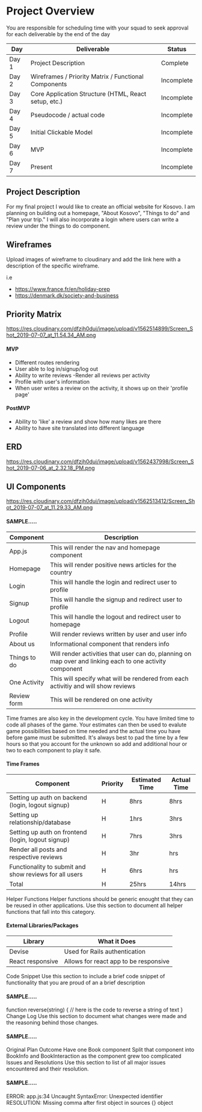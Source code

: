 # Project Overview

You are responsible for scheduling time with your squad to seek approval for each deliverable by the end of the day

Day | Deliverable | Status
--- | --- | ---
Day 1	|Project Description |Complete
Day 2	|Wireframes / Priority Matrix / Functional Components |Incomplete
Day 3	|Core Application Structure (HTML, React setup, etc.) |Incomplete
Day 4	|Pseudocode / actual code |Incomplete
Day 5	|Initial Clickable Model |Incomplete
Day 6	|MVP |Incomplete
Day 7	|Present |Incomplete

## Project Description
For my final project I would like to create an official website for Kosovo. I am planning on building out a homepage, "About Kosovo", "Things to do" and "Plan your trip." I will also incorporate a login where users can write a review under the things to do component.

## Wireframes
Upload images of wireframe to cloudinary and add the link here with a description of the specific wireframe.

i.e
- https://www.france.fr/en/holiday-prep
- https://denmark.dk/society-and-business

## Priority Matrix
https://res.cloudinary.com/dfzjh0dui/image/upload/v1562514899/Screen_Shot_2019-07-07_at_11.54.34_AM.png

#### MVP
- Different routes rendering
- User able to log in/signup/log out
- Ability to write reviews
-Render all reviews per activity
- Profile with user's information
- When user writes a review on the activity, it shows up on their 'profile page'

#### PostMVP
- Ability to 'like' a review and show how many likes are there
- Ability to have site translated into different language

## ERD
https://res.cloudinary.com/dfzjh0dui/image/upload/v1562437998/Screen_Shot_2019-07-06_at_2.32.18_PM.png

## UI Components
https://res.cloudinary.com/dfzjh0dui/image/upload/v1562513412/Screen_Shot_2019-07-07_at_11.29.33_AM.png

#### SAMPLE.....
Component |	Description
--- | --- 
App.js |This will render the nav and homepage component
Homepage| This will render positive news articles for the country
Login | This will handle the login and redirect user to profile
Signup | This will handle the signup and redirect user to profile
Logout | This will handle the logout and redirect user to homepage
Profile | Will render reviews written by user and user info
About us | Informational component that renders info
Things to do | Will render activities that user can do, planning on map over and linking each to one activity component
One Activity | This will specify what will be rendered from each activitiy and will show reviews
Review form | This will be rendered on one activity


Time frames are also key in the development cycle. You have limited time to code all phases of the game. Your estimates can then be used to evalute game possibilities based on time needed and the actual time you have before game must be submitted. It's always best to pad the time by a few hours so that you account for the unknown so add and additional hour or two to each component to play it safe.

#### Time Frames
Component	| Priority |	Estimated Time | Actual Time
--- | ---| --- | ---
Setting up auth on backend (login, logout signup)| H	|8hrs|	8hrs
Setting up relationship/database | H	|1hrs|	3hrs
Setting up auth on frontend (login, logout signup)| H |7hrs| 3hrs
Render all posts and respective reviews| H | 3hr | hrs
Functionality to submit and show reviews for all users |H |6hrs |hrs
Total |	H | 25hrs| 14hrs

Helper Functions
Helper functions should be generic enought that they can be reused in other applications. Use this section to document all helper functions that fall into this category.

#### External Libraries/Packages
Library	| What it Does
--- | --- 
Devise	|Used for Rails authentication
React responsive | Allows for react app to be responsive

Code Snippet
Use this section to include a brief code snippet of functionality that you are proud of an a brief description

#### SAMPLE.....
function reverse(string) {
	// here is the code to reverse a string of text
}
Change Log
Use this section to document what changes were made and the reasoning behind those changes.

#### SAMPLE.....
Original Plan	Outcome
Have one Book component	Split that component into BookInfo and BookInteraction as the component grew too complicated
Issues and Resolutions
Use this section to list of all major issues encountered and their resolution.

#### SAMPLE.....
ERROR: app.js:34 Uncaught SyntaxError: Unexpected identifier
RESOLUTION: Missing comma after first object in sources {} object
